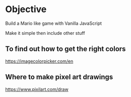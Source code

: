 # Objective

Build a Mario like game with Vanilla JavaScript

Make it simple then include other stuff


To find out how to get the right colors
-----
https://imagecolorpicker.com/en


Where to make pixel art drawings
------
https://www.pixilart.com/draw




